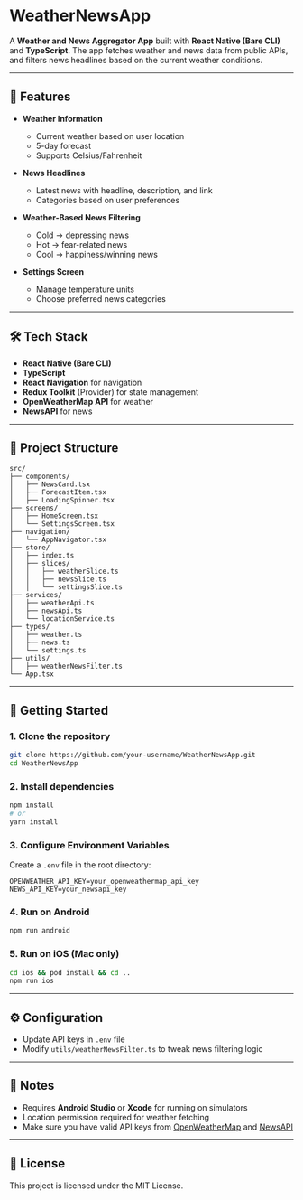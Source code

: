 # WeatherNewsApp

A **Weather and News Aggregator App** built with **React Native (Bare CLI)** and **TypeScript**. The app fetches weather and news data from public APIs, and filters news headlines based on the current weather conditions.

---

## 📱 Features

* **Weather Information**

  * Current weather based on user location
  * 5-day forecast
  * Supports Celsius/Fahrenheit
* **News Headlines**

  * Latest news with headline, description, and link
  * Categories based on user preferences
* **Weather-Based News Filtering**

  * Cold → depressing news
  * Hot → fear-related news
  * Cool → happiness/winning news
* **Settings Screen**

  * Manage temperature units
  * Choose preferred news categories

---

## 🛠️ Tech Stack

* **React Native (Bare CLI)**
* **TypeScript**
* **React Navigation** for navigation
* **Redux Toolkit** (Provider) for state management
* **OpenWeatherMap API** for weather
* **NewsAPI** for news

---

## 📂 Project Structure

```
src/
├── components/
│   ├── NewsCard.tsx
│   ├── ForecastItem.tsx
│   ├── LoadingSpinner.tsx
├── screens/
│   ├── HomeScreen.tsx
│   └── SettingsScreen.tsx
├── navigation/
│   └── AppNavigator.tsx
├── store/
│   ├── index.ts
│   ├── slices/
│   │   ├── weatherSlice.ts
│   │   ├── newsSlice.ts
│   │   └── settingsSlice.ts
├── services/
│   ├── weatherApi.ts
│   ├── newsApi.ts
│   └── locationService.ts
├── types/
│   ├── weather.ts
│   ├── news.ts
│   └── settings.ts
├── utils/
│   ├── weatherNewsFilter.ts
└── App.tsx
```

---

## 🚀 Getting Started

### 1. Clone the repository

```bash
git clone https://github.com/your-username/WeatherNewsApp.git
cd WeatherNewsApp
```

### 2. Install dependencies

```bash
npm install
# or
yarn install
```

### 3. Configure Environment Variables

Create a `.env` file in the root directory:

```env
OPENWEATHER_API_KEY=your_openweathermap_api_key
NEWS_API_KEY=your_newsapi_key
```

### 4. Run on Android

```bash
npm run android
```

### 5. Run on iOS (Mac only)

```bash
cd ios && pod install && cd ..
npm run ios
```

---

## ⚙️ Configuration

* Update API keys in `.env` file
* Modify `utils/weatherNewsFilter.ts` to tweak news filtering logic

---

## 📌 Notes

* Requires **Android Studio** or **Xcode** for running on simulators
* Location permission required for weather fetching
* Make sure you have valid API keys from [OpenWeatherMap](https://openweathermap.org/) and [NewsAPI](https://newsapi.org/)

---

## 📜 License

This project is licensed under the MIT License.
